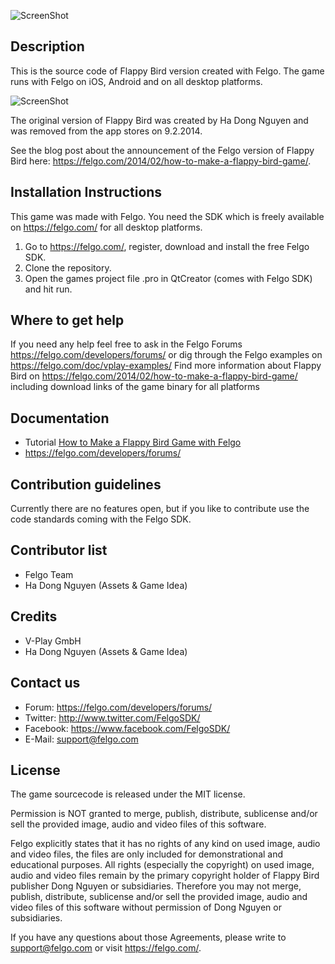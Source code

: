 ![ScreenShot](https://felgo.com/support/felgo-logo-simple-trans.png)

Description
-----------
This is the source code of Flappy Bird version created with Felgo. The game runs with Felgo on iOS, Android and on all desktop platforms.

![ScreenShot](https://felgo.com/wp-content/uploads/2014/02/flappy-bird-blog-post.png)

The original version of Flappy Bird was created by Ha Dong Nguyen and was removed from the app stores on 9.2.2014.

See the blog post about the announcement of the Felgo version of Flappy Bird here: https://felgo.com/2014/02/how-to-make-a-flappy-bird-game/.

Installation Instructions
-------------------------
This game was made with Felgo. You need the SDK which is freely available on https://felgo.com/ for all desktop platforms.

1. Go to https://felgo.com/, register, download and install the free Felgo SDK.
2. Clone the repository.
3. Open the games project file .pro in QtCreator (comes with Felgo SDK) and hit run.

 
Where to get help
-----------------
If you need any help feel free to ask in the Felgo Forums https://felgo.com/developers/forums/ or dig through the Felgo examples on https://felgo.com/doc/vplay-examples/
Find more information about Flappy Bird on https://felgo.com/2014/02/how-to-make-a-flappy-bird-game/ including download links of the game binary for all platforms

Documentation
-------------
- Tutorial [How to Make a Flappy Bird Game with Felgo](https://felgo.com/doc/howto-flappybird-game/)
- https://felgo.com/developers/forums/

Contribution guidelines 
-----------------------
Currently there are no features open, but if you like to contribute use the code standards coming with the Felgo SDK.

Contributor list 
----------------
- Felgo Team
- Ha Dong Nguyen (Assets & Game Idea)

Credits 
-------
- V-Play GmbH
- Ha Dong Nguyen (Assets & Game Idea)

Contact us 
----------
- Forum: https://felgo.com/developers/forums/
- Twitter: http://www.twitter.com/FelgoSDK/
- Facebook: https://www.facebook.com/FelgoSDK/
- E-Mail: support@felgo.com

License  
-------
The game sourcecode is released under the MIT license.

Permission is NOT granted to merge, publish, distribute, sublicense and/or 
sell the provided image, audio and video files of this software.

Felgo explicitly states that it has no rights of any kind on used image,
audio and video files, the files are only included for demonstrational and
educational purposes. All rights (especially the copyright) on used image,
audio and video files remain by the primary copyright holder of Flappy Bird
publisher Dong Nguyen or subsidiaries.
Therefore you may not merge, publish, distribute, sublicense and/or sell the
provided image, audio and video files of this software without permission of
Dong Nguyen or subsidiaries.

If you have any questions about those Agreements, please write to support@felgo.com
or visit https://felgo.com/.
